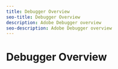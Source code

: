 ```yaml
---
title: Debugger Overview
seo-title: Debugger Overview
description: Adobe Debugger overview
seo-description: Adobe Debugger overview
---
```


# Debugger Overview
